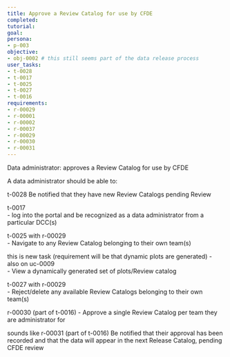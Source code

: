 ```yaml
---
title: Approve a Review Catalog for use by CFDE
completed:
tutorial:
goal:
persona:
- p-003
objective:
- obj-0002 # this still seems part of the data release process
user_tasks:
- t-0028
- t-0017
- t-0025
- t-0027
- t-0016
requirements:
- r-00029  
- r-00001
- r-00002
- r-00037
- r-00029
- r-00030
- r-00031
---
```






Data administrator: approves a Review Catalog for use by CFDE

A data administrator should be able to:

t-0028
    Be notified that they have new Review Catalogs pending Review

t-0017    
    - log into the portal and be recognized as a data administrator from a particular DCC(s)

t-0025 with r-00029       
    - Navigate to any Review Catalog belonging to their own team(s)

this is new task (requirement will be that dynamic plots are generated) - also on uc-0009    
    - View a dynamically generated set of plots/Review catalog

t-0027 with r-00029    
    - Reject/delete any available Review Catalogs belonging to their own team(s)

r-00030 (part of t-0016)
    - Approve a single Review Catalog per team they are administrator for

sounds like r-00031 (part of t-0016)
    Be notified that their approval has been recorded and that the data will appear in the next Release Catalog, pending CFDE review
